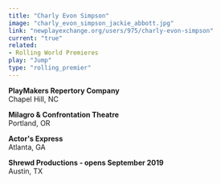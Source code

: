 ```yaml
---
title: "Charly Evon Simpson"
image: "charly_evon_simpson_jackie_abbott.jpg"
link: "newplayexchange.org/users/975/charly-evon-simpson"
current: "true"
related:
- Rolling World Premieres
play: "Jump"
type: "rolling_premier"
---
```


**PlayMakers Repertory Company**\
Chapel Hill, NC

**Milagro & Confrontation Theatre**\
Portland, OR

**Actor's Express**\
Atlanta, GA

**Shrewd Productions - opens September 2019**\
Austin, TX
